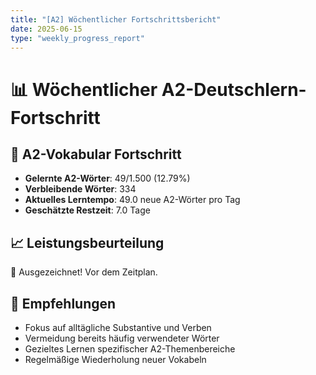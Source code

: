```yaml
---
title: "[A2] Wöchentlicher Fortschrittsbericht"
date: 2025-06-15
type: "weekly_progress_report"
---
```


# 📊 Wöchentlicher A2-Deutschlern-Fortschritt

## 🎯 A2-Vokabular Fortschritt
- **Gelernte A2-Wörter**: 49/1.500 (12.79%)
- **Verbleibende Wörter**: 334
- **Aktuelles Lerntempo**: 49.0 neue A2-Wörter pro Tag
- **Geschätzte Restzeit**: 7.0 Tage

## 📈 Leistungsbeurteilung
🚀 Ausgezeichnet! Vor dem Zeitplan.

## 🎪 Empfehlungen
- Fokus auf alltägliche Substantive und Verben
- Vermeidung bereits häufig verwendeter Wörter
- Gezieltes Lernen spezifischer A2-Themenbereiche
- Regelmäßige Wiederholung neuer Vokabeln

